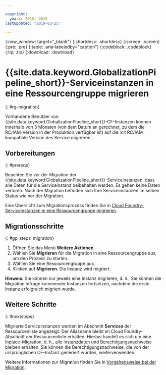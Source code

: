 ```yaml
---

copyright:
  years: 2015, 2019
lastupdated: "2019-03-25"

---
```


{:new_window: target="_blank"}
{:shortdesc: .shortdesc}
{:screen: .screen}
{:pre: .pre}
{:table: .aria-labeledby="caption"}
{:codeblock: .codeblock}
{:tip: .tip}
{:download: .download}


# {{site.data.keyword.GlobalizationPipeline_short}}-Serviceinstanzen in eine Ressourcengruppe migrieren
{: #rg-migration}

Vorhandene Benutzer von {{site.data.keyword.GlobalizationPipeline_short}}-CF-Instanzen können innerhalb von 3 Monaten (von dem Datum an gerechnet, zu dem die RC/IAM-Version in der Produktion verfügbar ist) auf die mit RC/IAM kompatible Version des Service migrieren. 


## Vorbereitungen
{: #prereqs}

Beachten Sie vor der Migration der {{site.data.keyword.GlobalizationPipeline_short}}-Serviceinstanzen, dass alle Daten für die Serviceinstanz beibehalten werden. Es gehen keine Daten verloren. Nach der Migration befinden sich Ihre Serviceinstanzen im selben Status wie vor der Migration.    

Eine Übersicht zum Migrationsprozess finden Sie in [Cloud Foundry-Serviceinstanzen in eine Ressourcengruppe migrieren](/docs/resources/instance_migration.html).  

## Migrationsschritte
{: #gp_steps_migration}

1. Öffnen Sie das Menü **Weitere Aktionen**. 
2. Wählen Sie **Migrieren** für die Migration in eine Ressourcengruppe aus, um den Prozess zu starten. 
3. Wählen Sie eine Ressourcengruppe aus. 
4. Klicken auf **Migrieren**. Die Instanz wird migriert. 

**Hinweis:** Sie können nur jeweils eine Instanz migrieren, d. h., Sie können die Migration infrage kommender Instanzen fortsetzen, nachdem die erste Instanz erfolgreich migriert wurde. 

## Weitere Schritte
{: #nextsteps}

Migrierte Serviceinstanzen werden im Abschnitt **Services** der Ressourcenliste angezeigt. Der Aliasname bleibt im Cloud Foundry-Abschnitt der Ressourcenliste erhalten. Hierbei handelt es sich um eine Inplace-Migration, d. h., alle Instanzdaten und Berechtigungsnachweise bleiben erhalten. Sie können die Berechtigungsnachweise, die von der ursprünglichen CF-Instanz generiert wurden, weiterverwenden.  

Weitere Informationen zur Migration finden Sie in [Vorgehensweise bei der Migration](/docs/resources/instance_migration.html#how). 



